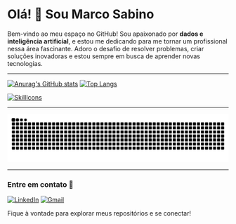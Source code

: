 # Olá! 👋 Sou Marco Sabino

Bem-vindo ao meu espaço no GitHub! Sou apaixonado por **dados e inteligência artificial**, e estou me dedicando para me tornar um profissional nessa área fascinante. Adoro o desafio de resolver problemas, criar soluções inovadoras e estou sempre em busca de aprender novas tecnologias.

---

[![Anurag's GitHub stats](https://github-readme-stats.vercel.app/api?username=marccosabino&show_icons=true&theme=dark&show)](https://github.com/anuraghazra/github-readme-stats)
[![Top Langs](https://github-readme-stats.vercel.app/api/top-langs/?username=marccosabino&layout=compact&theme=dark&show)](https://github.com/anuraghazra/github-readme-stats)

[![SkillIcons](https://skillicons.dev/icons?i=js,html,css,py,mysql,java)](https://skillicons.dev)<br/>

---
<img src="https://raw.githubusercontent.com/marccosabino/marccosabino/output/snake.svg" alt="Snake animation" />

---

### Entre em contato 💬


[![LinkedIn](https://img.shields.io/badge/LinkedIn-0077B5?style=for-the-badge&logo=linkedin&logoColor=white)](https://www.linkedin.com/in/marccosabino/)
[![Gmail](https://img.shields.io/badge/Gmail-D14836?style=for-the-badge&logo=gmail&logoColor=white)](mailto:marco.sabinosr@gmail.com)

Fique à vontade para explorar meus repositórios e se conectar!
